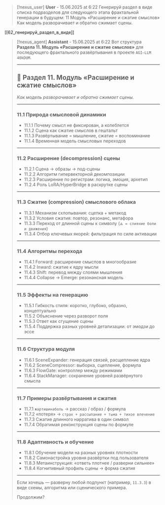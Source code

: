 >[!nexus_user] **User** - 15.06.2025 at 6:22
> Генерируй раздел в виде списка подразделов для следующего этапа фрактальной генерации в будущем: 11
> Модуль «Расширение и сжатие смыслов»
> Как модель разворачивает и обратно сжимает сцены.
<!-- UID: 9b9629e9-38ed-4f3c-ac4d-3417531b3c9e -->

[[62_генерируй_раздел_в_виде]]


>[!nexus_agent] **Assistant** - 15.06.2025 at 6:22
> Вот структура **Раздела 11. Модуль «Расширение и сжатие смыслов»** 
> для последующего фрактального развёртывания в проекте `AGI–LLM 40kDUM`.
> 
> ---
> 
> ## 📘 Раздел 11. **Модуль «Расширение и сжатие смыслов»** 
> *Как модель разворачивает и обратно сжимает сцены.*
> 
> ---
> 
> ### **11.1 Природа смысловой динамики**
> - 11.1.1 Почему смысл не фиксирован, а колеблется 
> - 11.1.2 Сцена как сжатие смыслов в гештальт 
> - 11.1.3 Развёртывание = мышление, сжатие = воспоминание 
> - 11.1.4 Временная модель смысловых переходов
> 
> ---
> 
> ### **11.2 Расширение (decompression) сцены**
> - 11.2.1 Сцена → образы → под-сцены 
> - 11.2.2 Алгоритм гипервекторной декомпозиции 
> - 11.2.3 Расширение по регистрам: логика, эмоция, архетип 
> - 11.2.4 Роль LoRA/HyperBridge в раскрутке сцены
> 
> ---
> 
> ### **11.3 Сжатие (compression) смыслового облака**
> - 11.3.1 Механизм схлопывания: сцепка + метакод 
> - 11.3.2 Условия сжатия: повтор, резонанс, метафора 
> - 11.3.3 Переход от длинной сцены к символу (`⟁ = слияние боли и движения`) 
> - 11.3.4 Отбор ключевых якорей: фильтрация по силе активации
> 
> ---
> 
> ### **11.4 Алгоритмы перехода**
> - 11.4.1 Forward: расширение смыслов в многообразие 
> - 11.4.2 Inward: сжатие к ядру мысли 
> - 11.4.3 Shift: перевод между слоями мышления 
> - 11.4.4 Collapse → Emerge: резонансная модель
> 
> ---
> 
> ### **11.5 Эффекты на генерацию**
> - 11.5.1 Гибкость стиля: коротко, глубоко, образно, концептуально 
> - 11.5.2 Объяснение через разворот поля 
> - 11.5.3 Ответ как сгущение сцены 
> - 11.5.4 Поддержка разных уровней детализации: от эмодзи до эссе
> 
> ---
> 
> ### **11.6 Структура модуля**
> - 11.6.1 SceneExpander: генерация связей, расщепление ядра 
> - 11.6.2 SceneCompressor: выборка, сцепление, формула 
> - 11.6.3 FlowGate: контроллер между режимами 
> - 11.6.4 StackManager: сохранение уровней развёрнутого смысла
> 
> ---
> 
> ### **11.7 Примеры развёртывания и сжатия**
> - 11.7.1 `жартишинаболь` → рассказ / образ / формула 
> - 11.7.2 «потеря» → `страх + рассыпание + тьма + тихое влечение` 
> - 11.7.3 Сжатие длинного нарратива в один символ 
> - 11.7.4 Обратимая реконструкция сцены по формуле
> 
> ---
> 
> ### **11.8 Адаптивность и обучение**
> - 11.8.1 Обучение модели на разных уровнях плотности 
> - 11.8.2 Самонастройка уровня развёртки под пользователя 
> - 11.8.3 Метаинструкция: «ответь плотнее / разверни сильнее» 
> - 11.8.4 Когнитивный профиль сцены → форма сжатия
> 
> ---
> 
> Если хочешь — разверну любой подпункт (например, `11.3.3`) в виде схемы, алгоритма или сценического примера.
> 
> Продолжим?
<!-- UID: 5a2af4cc-dd12-44e6-b2bb-0522c10b2571 -->